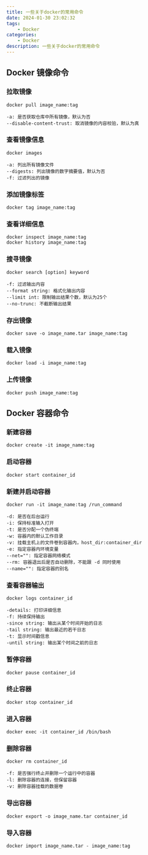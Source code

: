 ```yaml
---
title: 一些关于docker的常用命令
date: 2024-01-30 23:02:32
tags: 
    - Docker
categories: 
    - Docker
description: 一些关于docker的常用命令
---
```


## Docker 镜像命令

### 拉取镜像
```shell
docker pull image_name:tag

-a: 是否获取仓库中所有镜像，默认为否
--disable-content-trust: 取消镜像的内容校验，默认为真
```

### 查看镜像信息
```shell
docker images

-a: 列出所有镜像文件
--digests: 列出镜像的数字摘要值，默认为否
-f: 过滤列出的镜像
```

### 添加镜像标签
```shell
docker tag image_name:tag
```

### 查看详细信息
```shell
docker inspect image_name:tag
docker history image_name:tag
```

### 搜寻镜像
```shell
docker search [option] keyword

-f: 过滤输出内容
--format string: 格式化输出内容
--limit int: 限制输出结果个数，默认为25个
--no-trunc: 不截断输出结果
```

### 存出镜像
```shell
docker save -o image_name.tar image_name:tag
```

### 载入镜像
```shell
docker load -i image_name:tag
```

### 上传镜像
```shell
docker push image_name:tag
```


## Docker 容器命令

### 新建容器
```shell
docker create -it image_name:tag
```

### 启动容器
```shell
docker start container_id
```

### 新建并启动容器
```shell
docker run -it image_name:tag /run_command

-d: 是否在后台运行
-i: 保持标准输入打开
-t: 是否分配一个伪终端
-w: 容器内的默认工作目录
-v: 挂载主机上的文件卷到容器内，host_dir:container_dir
-e: 指定容器内环境变量
--net="": 指定容器网络模式
--rm: 容器退出后是否自动删除，不能跟 -d 同时使用
--name="": 指定容器的别名
```

### 查看容器输出
```shell
docker logs container_id

-details: 打印详细信息
-f: 持续保持输出
-since string: 输出从某个时间开始的日志 
-tail string: 输出最近的若干日志
-t: 显示时间戳信息
-until string: 输出某个时间之前的日志
```

### 暂停容器
```shell
docker pause container_id
```

### 终止容器
```shell
docker stop container_id
```

### 进入容器
```shell
docker exec -it container_id /bin/bash
```

### 删除容器
```shell
docker rm container_id

-f: 是否强行终止并删除一个运行中的容器
-l: 删除容器的连接，但保留容器
-v: 删除容器挂载的数据卷
```

### 导出容器
```shell
docker export -o image_name.tar container_id
```

### 导入容器
```shell
docker import image_name.tar - image_name:tag
```
